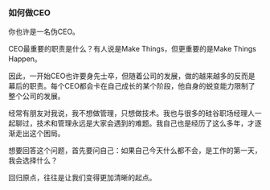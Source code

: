 ### 如何做CEO

你也许是一名伪CEO。

CEO最重要的职责是什么？有人说是Make Things，但更重要的是Make Things Happen。

因此，一开始CEO也许要身先士卒，但随着公司的发展，做的越来越多的反而是幕后的职责。每个CEO都会卡在自己成长的某个阶段，他自身的蜕变能力限制了整个公司的发展。

经常有朋友对我说，我不想做管理，只想做技术。我也与很多的硅谷职场经理人一起聊过，技术和管理永远是大家会遇到的难题。我自己也是经历了这么多年，才逐渐走出这个困局。

想要回答这个问题，首先要问自己：如果自己今天什么都不会，是工作的第一天，我会选择什么？

回归原点，往往是让我们变得更加清晰的起点。
